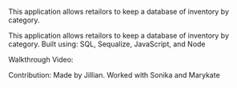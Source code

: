 This application allows retailors to keep a database of inventory by category.

This application allows retailors to keep a database of inventory by category.
Built using: SQL, Sequalize, JavaScript, and Node

Walkthrough Video:

Contribution:
Made by Jillian.  Worked with Sonika and Marykate
